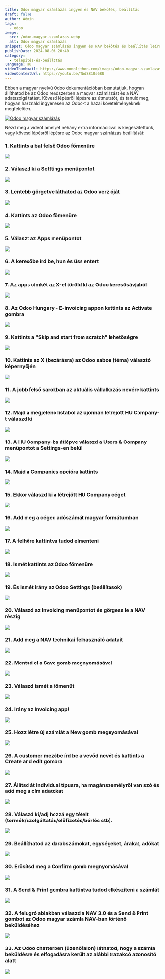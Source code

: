 ```yaml
---
title: Odoo magyar számlázás ingyen és NAV bekötés, beállítás
draft: false
author: Admin
tags:
  - odoo
image:
  src: /odoo-magyar-szamlazas.webp
  alt: Odoo magyar számlázás
snippet: Odoo magyar számlázás ingyen és NAV bekötés és beállítás leírás és videó segédlet.
publishDate: 2024-08-06 20:40
category:
  - telepítés-és-beállítás
language: hu
videoThumbnail: https://www.monolithon.com/images/odoo-magyar-szamlazas.webp
videoContentUrl: https://youtu.be/TbdS810s68U
---
```


Ebben a magyar nyelvű Odoo dokumentációban bemutatjuk, hogyan állíthatod be az Odoo rendszerben a magyar számlázást és a NAV adatszolgáltatást. Kövesd lépésről lépésre az útmutatót, és tanuld meg, hogyan használd ingyenesen az Odoo-t a hazai követelményeknek megfelelően. 

[![Odoo magyar számlázás](/images/odoo-magyar-szamlazas.webp "Odoo magyar számlázás - Videó")](https://youtu.be/TbdS810s68U)

Nézd meg a videót amelyet néhány extra információval is kiegészítettünk, vagy kövesd lépésről lépésre az Odoo magyar számlázás beállítását: 

### 1\. Kattints a bal felső Odoo főmenüre

![](/images/01.webp)

### 2\. Válaszd ki a Setttings menüpontot

![](/images/02.webp)

### 3\. Lentebb görgetve láthatod az Odoo verzióját

![](/images/03.webp)

### 4\. Kattints az Odoo főmenüre

![](/images/04.webp)

### 5\. Választ az Apps menüpontot

![](/images/05.webp)

### 6\. A keresőbe írd be, hun és üss entert

![](/images/06.webp)

### 7\. Az apps cimkét az X-el töröld ki az Odoo keresősávjából

![](/images/07.webp)

### 8\. Az Odoo Hungary - E-invoicing appon kattints az Activate gombra

![](/images/08.webp)

### 9\. Kattints a "Skip and start from scratch" lehetőségre

![](/images/09.webp)

### 10\. Kattints az X (bezárásra) az Odoo sabon (téma) választó képernyőjén

![](/images/10.webp)

### 11\. A jobb felső sarokban az aktuális vállalkozás nevére kattints

![](/images/11.webp)

### 12\. Majd a megjelenő listából az újonnan létrejott HU Company-t válaszd ki

![](/images/12.webp)

### 13\. A HU Company-ba átlépve válaszd a Users & Company menüpontot a Settings-en belül

![](/images/13.webp)

### 14\. Majd a Companies opcióra kattints

![](/images/14.webp)

### 15\. Ekkor válaszd ki a létrejött HU Company céget

![](/images/15.webp)

### 16\. Add meg a céged adószámát magyar formátumban

![](/images/16.webp)

### 17\. A felhőre kattintva tudod elmenteni

![](/images/17.webp)

### 18\. Ismét kattints az Odoo főmenüre

![](/images/18.webp)

### 19\. És ismét irány az Odoo Settings (beállítások)

![](/images/19.webp)

### 20\. Válaszd az Invoicing menüpontot és görgess le a NAV részig

![](/images/20.webp)

### 21\. Add meg a NAV technikai felhasználó adatait

![](/images/21.webp)

### 22\. Mentsd el a Save gomb megnyomásával

![](/images/22.webp)

### 23\. Válaszd ismét a főmenüt

![](/images/23.webp)

### 24\. Irány az Invoicing app!

![](/images/24.webp)

### 25\. Hozz létre új számlát a New gomb megnyomásával

![](/images/25.webp)

### 26\. A customer mezőbe írd be a vevőd nevét és kattints a Create and edit gombra

![](/images/26.webp)

### 27\. Állítsd át Individual típusra, ha magánszemélyről van szó és add meg a cím adatokat

![](/images/27.webp)

### 28\. Válaszd ki/adj hozzá egy tételt (termék/szolgáltatás/előfizetés/bérlés stb).

![](/images/28.webp)

### 29\. Beállíthatod az darabszámokat, egységeket, árakat, adókat

![](/images/29.webp)

### 30\. Erősítsd meg a Confirm gomb megnyomásával

![](/images/30.webp)

### 31\. A Send & Print gombra kattintva tudod elkészíteni a számlát

![](/images/31.webp)

### 32\. A felugró ablakban válaszd a NAV 3.0 és a Send & Print gombot az Odoo magyar számla NAV-ban történő beküldéséhez

![](/images/32.webp)

### 33\. Az Odoo chatterben (üzenőfalon) láthatod, hogy a számla beküldésre és elfogadásra került az alábbi trazakcó azonosító alatt

![](/images/33.webp)